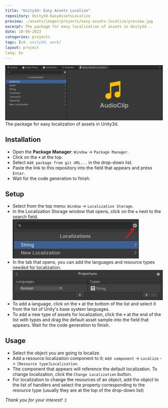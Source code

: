 ```yaml
---
title: "Unity3d: Easy Assets Localize"
repository: Unity3d-EasyAssetsLocalize
preview: ./assets/images/projects/easy-assets-localize/preview.jpg
excerpt: The package for easy localization of assets in Unity3d...
date: 10-09-2023
categories: projects
tags: [c#, unity3d, work]
layout: project
lang: En
---
```


![Pic. 1. View](/assets/images/projects/easy-assets-localize/view.jpg?raw=true "Pic. 1. View") 
The package for easy localization of assets in Unity3d.

## Installation
* Open the __Package Manager__: `Window` -> `Package Manager`.
* Click on the __`+`__ at the top.
* Select `Add package from git URL...` in the drop-down list.
* Paste the link to this repository into the field that appears and press `Enter`.
* Wait for the code generation to finish.

## Setup
* Select from the top menu: `Window` -> `Localization Storage`.
* In the Localization Storage window that opens, click on the __`⚙`__ next to the search field.
![Pic. 2. Settings button](/assets/images/projects/easy-assets-localize/settings-button.jpg?raw=true "Pic. 2. Settings button") 
* In the tab that opens, you can add the languages and resource types needed for localization.
![Pic. 3. Settings](/assets/images/projects/easy-assets-localize/settings.jpg?raw=true "Pic. 3. Settings") 
* To add a language, click on the __`+`__ at the bottom of the list and select it from the list of Unity's base system languages.
* To add a new type of assets for localization, click the __`+`__ at the end of the list with types and drag the default asset sample into the field that appears. Wait for the code generation to finish.

## Usage
* Select the object you are going to localize.
* Add a resource localization component to it: `Add component` -> `Localize` -> `[Resource type]Localization`.
* The component that appears will reference the default localization. To change localization, click the `Change Localization` button.
* For localization to change the resources of an object, add the object to the list of handlers and select the property corresponding to the resource type (usually they are at the top of the drop-down list)


_Thank you for your interest! :)_
